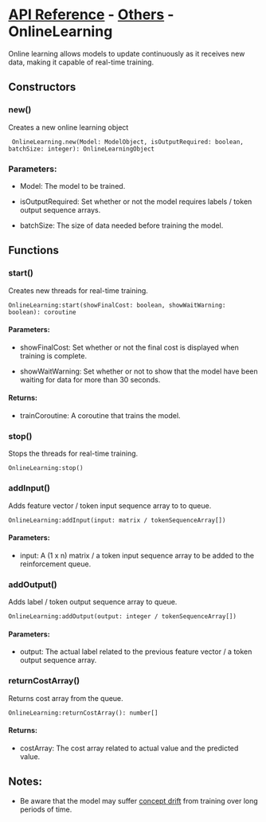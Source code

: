 # [API Reference](../../API.md) - [Others](../Others.md) - OnlineLearning

Online learning allows models to update continuously as it receives new data, making it capable of real-time training.

## Constructors

### new()

Creates a new online learning object

```
 OnlineLearning.new(Model: ModelObject, isOutputRequired: boolean, batchSize: integer): OnlineLearningObject
```

### Parameters:

* Model: The model to be trained.

* isOutputRequired: Set whether or not the model requires labels / token output sequence arrays.

* batchSize: The size of data needed before training the model.

## Functions

### start()

Creates new threads for real-time training.

```
OnlineLearning:start(showFinalCost: boolean, showWaitWarning: boolean): coroutine
```

#### Parameters:

* showFinalCost: Set whether or not the final cost is displayed when training is complete.

* showWaitWarning: Set whether or not to show that the model have been waiting for data for more than 30 seconds.

#### Returns:

* trainCoroutine: A coroutine that trains the model.

### stop()

Stops the threads for real-time training.

```
OnlineLearning:stop()
```

### addInput()

Adds feature vector / token input sequence array to to queue.

```
OnlineLearning:addInput(input: matrix / tokenSequenceArray[])
```

#### Parameters:

* input: A (1 x n) matrix / a token input sequence array to be added to the reinforcement queue.

### addOutput()

Adds label / token output sequence array  to queue.

```
OnlineLearning:addOutput(output: integer / tokenSequenceArray[])
```

#### Parameters:

* output: The actual label related to the previous feature vector / a token output sequence array.  

### returnCostArray()

Returns cost array from the queue.

```
OnlineLearning:returnCostArray(): number[]
```

#### Returns:

* costArray: The cost array related to actual value and the predicted value.

## Notes:

* Be aware that the model may suffer [concept drift](https://machinelearningmastery.com/gentle-introduction-concept-drift-machine-learning/) from training over long periods of time.
